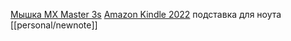 [Мышка MX Master 3s](https://www.logitech.com/en-us/products/mice/mx-master-3s.910-006556.html?srsltid=AfmBOopGCqjOtBZvu1bGErOuS_i1ykBv9DmG9W5Smh_8J0wg9BgRfbGx)
[Amazon Kindle 2022](https://www.ozon.ru/category/kindle2022/?__rr=1&abt_att=1&origin_referer=www.google.com)
подставка для ноута
[[personal/newnote]]
